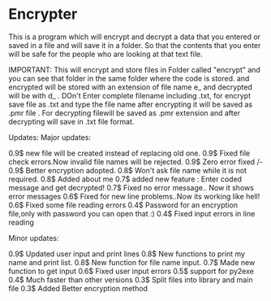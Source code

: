 Encrypter
=========

This is a program which will encrypt and decrypt a data that you entered or saved in a file and will save it in a folder.
So that the contents that you enter will be safe for the people who are looking at that text file.

IMPORTANT:
This will encrypt and store files in Folder called "encrypt" and you can see that folder in the same folder where the
code is stored. and encrypted will be stored with an extension of file name e_ and decrypted will be with d_ .
DOn't Enter complete filename including .txt, for encrypt save file as .txt and type the file name after encrypting
it will be saved as .pmr file . For decrypting filewill be saved as .pmr extension and after decrypting will save in
.txt file format.

Updates:
Major updates:

0.9$ new file will be created instead of replacing old one.
0.9$ Fixed file check errors.Now invalid file names will be rejected.
0.9$ Zero error fixed /-
0.9$ Better encryption adopted.
0.8$ Won't ask file name while it is not required.
0.8$ Added about me
0.7$ added new feature : Enter coded message and get decrypted!
0.7$ Fixed no error message.. Now it shows error messages
0.6$ Fixed for new line problems..Now its working like hell!
0.6$ Fixed some file reading errors
0.4$ Password for an encryption file,only with password you can open that :)
0.4$ Fixed input errors in line reading

Minor updates:

0.9$ Updated user input and print lines
0.8$ New functions to print my name and print list.
0.8$ New function for file name input.
0.7$ Made new function to get input
0.6$ Fixed user input errors
0.5$ support for py2exe
0.4$ Much faster than other versions
0.3$ Split files into library and main file
0.3$ Added Better encryption method
